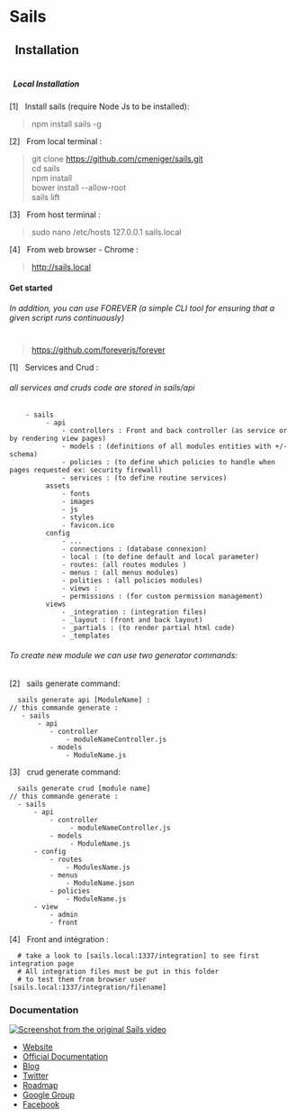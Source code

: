 # Sails 
## &nbsp; Installation
#

##### &nbsp; Local Installation
[1] &nbsp; Install sails (require Node Js to be installed):
> npm install sails -g

[2] &nbsp; From local terminal :
>git clone https://github.com/cmeniger/sails.git
<br>cd sails
<br>npm install
<br>bower install --allow-root
<br>sails lift

[3] &nbsp; From host terminal :
> sudo nano /etc/hosts
127.0.0.1 sails.local
      
[4] &nbsp; From web browser - Chrome :
> http://sails.local

#### Get started
###### In addition, you can use FOREVER (a simple CLI tool for ensuring that a given script runs continuously)
#
>https://github.com/foreverjs/forever

[1] &nbsp; Services and Crud :
###### all services and cruds code are stored in sails/api
        
        - sails
             - api
                 - controllers : Front and back controller (as service or by rendering view pages)
                 - models : (definitions of all modules entities with +/- schema)
                 - policies : (to define which policies to handle when pages requested ex: security firewall) 
                 - services : (to define routine services)
             assets
                 - fonts 
                 - images
                 - js
                 - styles
                 - favicon.ico
             config
                 - ...
                 - connections : (database connexion)
                 - local : (to define default and local parameter)  
                 - routes: (all routes modules )
                 - menus : (all menus modules)
                 - polities : (all policies modules)
                 - views : 
                 - permissions : (for custom permission management)
             views
                 - _integration : (integration files)
                 - _layout : (front and back layout)
                 - _partials : (to render partial html code)
                 - _templates
                          
   ###### To create new module we can use two generator commands:
[2] &nbsp; sails generate command:
  
      sails generate api [ModuleName] : 
    // this commande generate : 
       - sails
           - api
              - controller
                  - moduleNameController.js
              - models
                  - ModuleName.js
   
[3] &nbsp; crud generate command:
  
      sails generate crud [module name]
    // this commande generate : 
      - sails
          - api
              - controller
                   - moduleNameController.js
              - models
                   - ModuleName.js
          - config
              - routes
                  - ModulesName.js
              - menus
                  - ModuleName.json
              - policies
                  - ModuleName.js
          - view
              - admin
              - front
   
[4] &nbsp; Front and intégration :
      
      # take a look to [sails.local:1337/integration] to see first integration page
      # All integration files must be put in this folder
      # to test them from browser user [sails.local:1337/integration/filename]
      

### Documentation

[![Screenshot from the original Sails video](http://i.imgur.com/Ii88jlhl.png)](https://www.youtube.com/watch?v=GK-tFvpIR7c)

- [Website](http://sailsjs.com/)
- [Official Documentation](http://sailsjs.com/documentation)
- [Blog](http://blog.sailsjs.com)
- [Twitter](https://twitter.com/sailsjs)
- [Roadmap](http://sailsjs.com/roadmap)
- [Google Group](https://groups.google.com/forum/#!forum/sailsjs)
- [Facebook](https://www.facebook.com/sailsjs)



